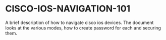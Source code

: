# CISCO-IOS-NAVIGATION-101
A brief description of how to navigate cisco ios devices.
The document looks at the various modes, how to create password for each and securing them.
